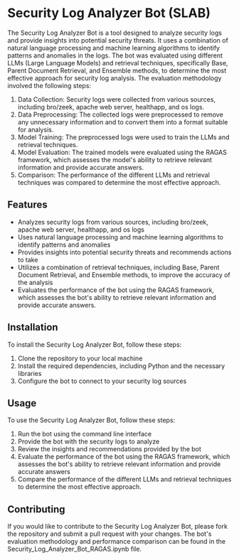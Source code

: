 # Security Log Analyzer Bot (SLAB)

The Security Log Analyzer Bot is a tool designed to analyze security logs and provide insights into potential security threats. It uses a combination of natural language processing and machine learning algorithms to identify patterns and anomalies in the logs. The bot was evaluated using different LLMs (Large Language Models) and retrieval techniques, specifically Base, Parent Document Retrieval, and Ensemble methods, to determine the most effective approach for security log analysis. The evaluation methodology involved the following steps:
1. Data Collection: Security logs were collected from various sources, including bro/zeek, apache web server, healthapp, and os logs.
2. Data Preprocessing: The collected logs were preprocessed to remove any unnecessary information and to convert them into a format suitable for analysis.
3. Model Training: The preprocessed logs were used to train the LLMs and retrieval techniques.
4. Model Evaluation: The trained models were evaluated using the RAGAS framework, which assesses the model's ability to retrieve relevant information and provide accurate answers.
5. Comparison: The performance of the different LLMs and retrieval techniques was compared to determine the most effective approach.

## Features

* Analyzes security logs from various sources, including bro/zeek, apache web server, healthapp, and os logs
* Uses natural language processing and machine learning algorithms to identify patterns and anomalies
* Provides insights into potential security threats and recommends actions to take
* Utilizes a combination of retrieval techniques, including Base, Parent Document Retrieval, and Ensemble methods, to improve the accuracy of the analysis
* Evaluates the performance of the bot using the RAGAS framework, which assesses the bot's ability to retrieve relevant information and provide accurate answers.

## Installation

To install the Security Log Analyzer Bot, follow these steps:

1. Clone the repository to your local machine
2. Install the required dependencies, including Python and the necessary libraries
3. Configure the bot to connect to your security log sources

## Usage

To use the Security Log Analyzer Bot, follow these steps:
1. Run the bot using the command line interface
2. Provide the bot with the security logs to analyze
3. Review the insights and recommendations provided by the bot
4. Evaluate the performance of the bot using the RAGAS framework, which assesses the bot's ability to retrieve relevant information and provide accurate answers
5. Compare the performance of the different LLMs and retrieval techniques to determine the most effective approach.

## Contributing

If you would like to contribute to the Security Log Analyzer Bot, please fork the repository and submit a pull request with your changes. The bot's evaluation methodology and performance comparison can be found in the Security_Log_Analyzer_Bot_RAGAS.ipynb file.
